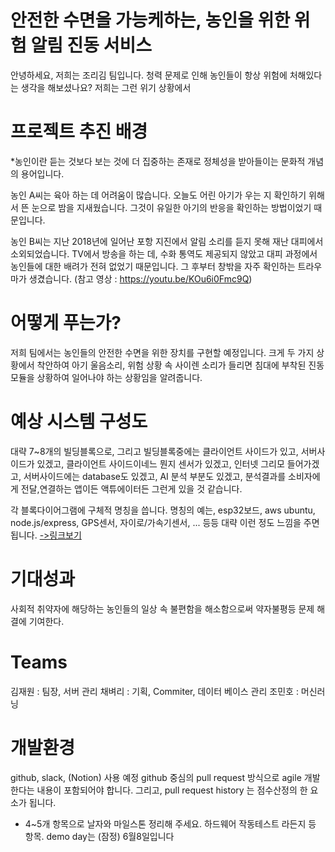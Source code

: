 # 안전한 수면을 가능케하는, 농인을 위한 위험 알림 진동 서비스

안녕하세요, 저희는 조리김 팀입니다.
청력 문제로 인해 농인들이 항상 위험에 처해있다는 생각을 해보셨나요?
저희는 그런 위기 상황에서 
  
# 프로젝트 추진 배경
  
  *농인이란 듣는 것보다 보는 것에 더 집중하는 존재로 정체성을 받아들이는 문화적 개념의 용어입니다.
  
  농인 A씨는 육아 하는 데 어려움이 많습니다.
  오늘도 어린 아기가 우는 지 확인하기 위해서 뜬 눈으로 밤을 지새웠습니다.
  그것이 유일한 아기의 반응을 확인하는 방법이었기 때문입니다.
  
  농인 B씨는 지난 2018년에 일어난 포항 지진에서 알림 소리를 듣지 못해 재난 대피에서 소외되었습니다.
  TV에서 방송을 하는 데, 수화 통역도 제공되지 않았고 대피 과정에서 농인들에 대한 배려가 전혀 없었기 때문입니다.
  그 후부터 창밖을 자주 확인하는 트라우마가 생겼습니다.
  (참고 영상 : https://youtu.be/KOu6i0Fmc9Q)
  
# 어떻게 푸는가?
  
  저희 팀에서는 농인들의 안전한 수면을 위한 장치를 구현할 예정입니다.
  크게 두 가지 상황에서 착안하여 아기 울음소리, 위험 상황 속 사이렌 소리가 들리면 침대에 부착된 진동 모듈을 상황하여 일어나야 하는 상황임을 알려줍니다.
  
# 예상 시스템 구성도
  
  대략 7~8개의 빌딩블록으로,  그리고 빌딩블록중에는 클라이언트 사이드가 있고, 서버사이드가 있겠고,
  클라이언트 사이드이네느 뭔지 센서가 있겠고, 인터넷 그리모 들어가겠고,  서버사이드에는 database도 있겠고,
  AI 분석 부분도 있겠고, 분석결과를 소비자에게 전달,연결하는 앱이든 액튜에이터든 그런게 있을 것 같습니다.
  
  각 블록다이어그램에 구체적 명칭을 씁니다.  명칭의 예는, esp32보드,  aws ubuntu, node.js/express, GPS센서, 자이로/가속기센서, ... 등등
  대략 이런 정도 느낌을 주면 됩니다. [->링크보기](https://www.google.com/search?q=%ED%81%B4%EB%9D%BC%EC%9D%B4%EC%96%B8%ED%8A%B8+%EC%84%9C%EB%B2%84+%EC%8B%9C%EC%8A%A4%ED%85%9C+%EA%B5%AC%EC%84%B1%EB%8F%84+%EA%B7%B8%EB%A6%AC%EA%B8%B0&tbm=isch&ved=2ahUKEwjM64WJptjoAhVWyosBHeFSC3QQ2-cCegQIABAA&oq=%ED%81%B4%EB%9D%BC%EC%9D%B4%EC%96%B8%ED%8A%B8+%EC%84%9C%EB%B2%84+%EC%8B%9C%EC%8A%A4%ED%85%9C+%EA%B5%AC%EC%84%B1%EB%8F%84+%EA%B7%B8%EB%A6%AC%EA%B8%B0&gs_lcp=CgNpbWcQA1CgpAFY1tIBYJDUAWgIcAB4BoABcogBuB6SAQUxMC4yOJgBAKABAaoBC2d3cy13aXotaW1n&sclient=img&ei=_HuNXsz9HdaUr7wP4aWtoAc&bih=1098&biw=1214#imgrc=g0kmuPL1x7CRtM)
 
  
# 기대성과
  
  사회적 취약자에 해당하는 농인들의 일상 속 불편함을 해소함으로써 약자불평등 문제 해결에 기여한다.
  
# Teams
  
  김재원 : 팀장, 서버 관리
  채벼리 : 기획, Commiter, 데이터 베이스 관리
  조민호 : 머신러닝

# 개발환경

  github, slack, (Notion) 사용 예정
  github 중심의 pull request 방식으로 agile 개발한다는 내용이 포함되어야 합니다.
  그리고, pull request history 는 점수산정의 한 요소가 됩니다.
  
  * 4~5개 항목으로 날자와 마일스톤 정리해 주세요.  하드웨어 작동테스트 라든지 등 항목.  demo day는 (잠정) 6월8일입니다 
